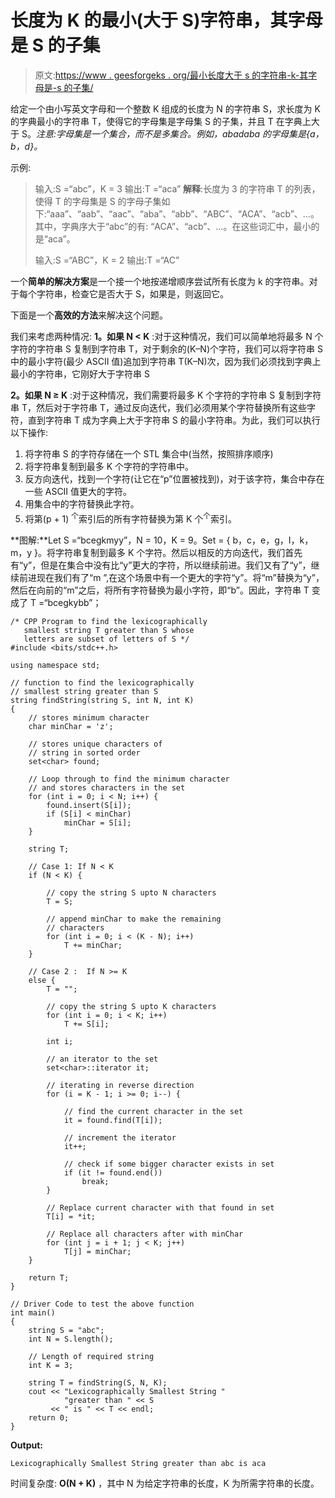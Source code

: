 # 长度为 K 的最小(大于 S)字符串，其字母是 S 的子集

> 原文:[https://www . geesforgeks . org/最小长度大于 s 的字符串-k-其字母是-s 的子集/](https://www.geeksforgeeks.org/smallest-greater-than-s-string-of-length-k-whose-letters-are-subset-of-s/)

给定一个由小写英文字母和一个整数 K 组成的长度为 N 的字符串 S，求长度为 K 的字典最小的字符串 T，使得它的字母集是字母集 S 的子集，并且 T 在字典上大于 S。*注意:字母集是一个集合，而不是多集合。例如，abadaba 的字母集是{a，b，d}。*

示例:

> 输入:S =“abc”，K = 3
> 输出:T =“aca”
> **解释**:长度为 3 的字符串 T 的列表，使得 T 的字母集是 S 的字母子集如下:“aaa”、“aab”、“aac”、“aba”、“abb”、“ABC”、“ACA”、“acb”、…。其中，字典序大于“abc”的有:
> “ACA”、“acb”、…。在这些词汇中，最小的是“aca”。
> 
> 输入:S =“ABC”，K = 2
> 输出:T =“AC”

一个**简单的解决方案**是一个接一个地按递增顺序尝试所有长度为 k 的字符串。对于每个字符串，检查它是否大于 S，如果是，则返回它。

下面是一个**高效的方法**来解决这个问题。

我们来考虑两种情况:
**1。如果 N < K** :对于这种情况，我们可以简单地将最多 N 个字符的字符串 S 复制到字符串 T，对于剩余的(K–N)个字符，我们可以将字符串 S 中的最小字符(最少 ASCII 值)追加到字符串 T(K–N)次，因为我们必须找到字典上最小的字符串，它刚好大于字符串 S

**2。如果 N ≥ K** :对于这种情况，我们需要将最多 K 个字符的字符串 S 复制到字符串 T，然后对于字符串 T，通过反向迭代，我们必须用某个字符替换所有这些字符，直到字符串 T 成为字典上大于字符串 S 的最小字符串。为此，我们可以执行以下操作:

1.  将字符串 S 的字符存储在一个 STL 集合中(当然，按照排序顺序)
2.  将字符串复制到最多 K 个字符的字符串中。
3.  反方向迭代，找到一个字符(让它在“p”位置被找到)，对于该字符，集合中存在一些 ASCII 值更大的字符。
4.  用集合中的字符替换此字符。
5.  将第(p + 1) <sup>个</sup>索引后的所有字符替换为第 K 个<sup>个</sup>索引。

**图解:**Let S =“bcegkmyy”，N = 10，K = 9。Set = { b，c，e，g，I，k，m，y }。将字符串复制到最多 K 个字符。然后以相反的方向迭代，我们首先有“y”，但是在集合中没有比“y”更大的字符，所以继续前进。我们又有了“y”，继续前进现在我们有了“m ”,在这个场景中有一个更大的字符“y”。将“m”替换为“y”，然后在向前的“m”之后，将所有字符替换为最小字符，即“b”。因此，字符串 T 变成了 T =“bcegkybb”；

```
/* CPP Program to find the lexicographically
   smallest string T greater than S whose
   letters are subset of letters of S */
#include <bits/stdc++.h>

using namespace std;

// function to find the lexicographically
// smallest string greater than S
string findString(string S, int N, int K)
{
    // stores minimum character
    char minChar = 'z';

    // stores unique characters of
    // string in sorted order
    set<char> found;

    // Loop through to find the minimum character
    // and stores characters in the set
    for (int i = 0; i < N; i++) {
        found.insert(S[i]);
        if (S[i] < minChar)
            minChar = S[i];
    }

    string T;

    // Case 1: If N < K
    if (N < K) {

        // copy the string S upto N characters
        T = S;

        // append minChar to make the remaining 
        // characters
        for (int i = 0; i < (K - N); i++)
            T += minChar;
    }

    // Case 2 :  If N >= K
    else {
        T = "";

        // copy the string S upto K characters
        for (int i = 0; i < K; i++)
            T += S[i];

        int i;

        // an iterator to the set
        set<char>::iterator it;

        // iterating in reverse direction
        for (i = K - 1; i >= 0; i--) {

            // find the current character in the set
            it = found.find(T[i]);

            // increment the iterator
            it++;

            // check if some bigger character exists in set
            if (it != found.end())
                break;
        }

        // Replace current character with that found in set
        T[i] = *it;

        // Replace all characters after with minChar
        for (int j = i + 1; j < K; j++)
            T[j] = minChar;
    }

    return T;
}

// Driver Code to test the above function
int main()
{
    string S = "abc";
    int N = S.length();

    // Length of required string
    int K = 3;

    string T = findString(S, N, K);
    cout << "Lexicographically Smallest String "
            "greater than " << S
         << " is " << T << endl;
    return 0;
}
```

**Output:**

```
Lexicographically Smallest String greater than abc is aca

```

时间复杂度: **O(N + K)** ，其中 N 为给定字符串的长度，K 为所需字符串的长度。